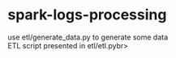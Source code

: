 # spark-logs-processing
 
use etl/generate_data.py to generate some data<br>
ETL script presented in etl/etl.pybr>
